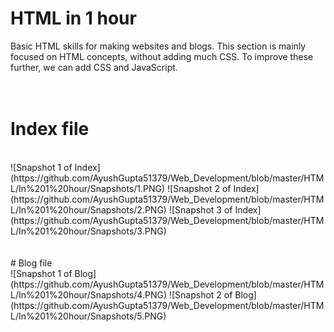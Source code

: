 # HTML in 1 hour

Basic HTML skills for making websites and blogs. This section is mainly focused on HTML concepts, without adding much CSS. To improve these further, we can add CSS and JavaScript.
<br/>
<br/>
<br/>
# Index file
<br/>
![Snapshot 1 of Index](https://github.com/AyushGupta51379/Web_Development/blob/master/HTML/In%201%20hour/Snapshots/1.PNG)
![Snapshot 2 of Index](https://github.com/AyushGupta51379/Web_Development/blob/master/HTML/In%201%20hour/Snapshots/2.PNG)
![Snapshot 3 of Index](https://github.com/AyushGupta51379/Web_Development/blob/master/HTML/In%201%20hour/Snapshots/3.PNG)

<br/>
<br/>
<br/>
# Blog file
<br/>
![Snapshot 1 of Blog](https://github.com/AyushGupta51379/Web_Development/blob/master/HTML/In%201%20hour/Snapshots/4.PNG)
![Snapshot 2 of Blog](https://github.com/AyushGupta51379/Web_Development/blob/master/HTML/In%201%20hour/Snapshots/5.PNG)
